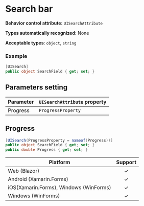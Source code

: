 # Search bar

**Behavior control attribute:**  `UISearchAttribute`

**Types automatically recognized:** None

**Acceptable types**: `object`, `string`

###  Example
```csharp
[UISearch]
public object SearchField { get; set; }
```

## Parameters setting

| Parameter | `UISearchAttribute` property | 
| -----------|:------------- 
| Progress | `ProgressProperty` |

## Progress

```csharp
[UISearch(ProgressProperty = nameof(Progress))]
public object SearchField { get; set; }
public double Progress { get; set; }
```


| Platform | Support | 
| -----------|:-------------:| 
| Web (Blazor) | &check; |
| Android (Xamarin.Forms) | &check; |
| iOS(Xamarin.Forms), Windows (WinForms) | &check; |
| Windows (WinForms) | &check; |
